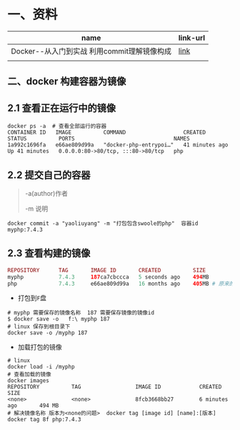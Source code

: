 # 一、资料

| name                                         | link-url                                                     |
| -------------------------------------------- | ------------------------------------------------------------ |
| Docker--从入门到实战  利用commit理解镜像构成 | [link](https://yeasy.gitbook.io/docker_practice/image/commit) |
|                                              |                                                              |





## 二、docker 构建容器为镜像

## 2.1 查看正在运行中的镜像

```shell
docker ps -a  # 查看全部运行的容器
CONTAINER ID   IMAGE          COMMAND                  CREATED          STATUS          PORTS                               NAMES
1a992c1696fa   e66ae809d99a   "docker-php-entrypoi…"   41 minutes ago   Up 41 minutes   0.0.0.0:80->80/tcp, :::80->80/tcp   php
```

## 2.2 提交自己的容器

> -a(author)作者 
>
> -m  说明

```shell
docker commit -a "yaoliuyang" -m "打包包含swoole的php"  容器id   myphp:7.4.3 
```

## 2.3 查看构建的镜像

```php
REPOSITORY      TAG       IMAGE ID       CREATED          SIZE
myphp           7.4.3     187ca7cbccca   5 seconds ago    494MB
php             7.4.3     e66ae809d99a   16 months ago    405MB # 原来的php镜像   
```

-  打包到`F`盘

```shell
# myphp 需要保存的镜像名称  187 需要保存镜像的镜像id
$ docker save -o   f:\ myphp 187
# linux 保存到根目录下
docker save -o /myphp 187
```

- 加载打包的镜像

```shell
# linux 
docker load -i /myphp
# 查看加载的镜像
docker images
REPOSITORY          TAG                 IMAGE ID            CREATED             SIZE
<none>              <none>              8fcb3668bb27        6 minutes ago       494 MB
# 解决镜像名称 版本为<none的问题>  docker tag [image id] [name]:[版本]
docker tag 8f php:7.4.3
```


